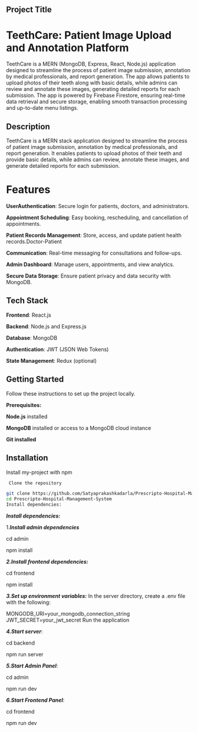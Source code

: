 
## Project Title
# TeethCare: Patient Image Upload and Annotation Platform

TeethCare is a MERN (MongoDB, Express, React, Node.js) application designed to streamline the process of patient image submission, annotation by medical professionals, and report generation. The app allows patients to upload photos of their teeth along with basic details, while admins can review and annotate these images, generating detailed reports for each submission.
The app is powered by Firebase Firestore, ensuring real-time data retrieval and secure storage, enabling smooth transaction processing and up-to-date menu listings.


## Description
TeethCare is a MERN stack application designed to streamline the process of patient image submission, annotation by medical professionals, and report generation. It enables patients to upload photos of their teeth and provide basic details, while admins can review, annotate these images, and generate detailed reports for each submission.


# Features

**UserAuthentication**: Secure login for patients, doctors, and administrators.

**Appointment Scheduling**: Easy booking, rescheduling, and cancellation of appointments.

**Patient Records Management**: Store, access, and update patient health records.Doctor-Patient 

**Communication**: Real-time messaging for consultations and follow-ups.

**Admin Dashboard**: Manage users, appointments, and view analytics.

**Secure Data Storage**: Ensure patient privacy and data security with MongoDB.


## Tech Stack
**Frontend**: React.js

**Backend**: Node.js and Express.js

**Database**: MongoDB

**Authentication**: JWT (JSON Web Tokens)

**State Management**: Redux (optional)


## Getting Started
Follow these instructions to set up the project locally.

**Prerequisites:**

**Node.js** installed

**MongoDB** installed or access to a MongoDB cloud instance

**Git installed**


## Installation

Install my-project with npm

```bash
 Clone the repository

git clone https://github.com/Satyaprakashkadarla/Prescripto-Hospital-Management-System
cd Prescripto-Hospital-Management-System
Install dependencies:

```
***Install dependencies:***

1.***Install admin dependencies***

cd admin

npm install

***2.Install frontend dependencies:***

cd frontend

npm install

***3.Set up environment variables:*** In the server directory, create a .env file with the following:

MONGODB_URI=your_mongodb_connection_string JWT_SECRET=your_jwt_secret Run the application

***4.Start server***:

cd backend

npm run server

***5.Start Admin Panel***:

cd admin

npm run dev

***6.Start Frontend Panel***:

cd frontend

npm run dev




```







